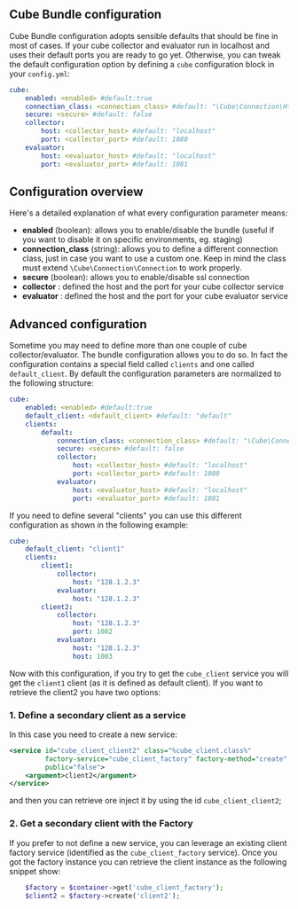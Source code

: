 Cube Bundle configuration
-------------------------
Cube Bundle configuration adopts sensible defaults that should be fine in most of cases.
If your cube collector and evaluator run in localhost and uses their default ports you are ready to go yet.
Otherwise, you can tweak the default configuration option by defining a `cube` configuration block in your `config.yml`:

```yaml
cube:
    enabled: <enabled> #default:true
    connection_class: <connection_class> #default: "\Cube\Connection\HttpConnection"
    secure: <secure> #default: false
    collector:
        host: <collector_host> #default: "localhost"
        port: <collector_port> #default: 1080
    evaluator:
        host: <evaluator_host> #default: "localhost"
        port: <evaluator_port> #default: 1081
```


## Configuration overview
Here's a detailed explanation of what every configuration parameter means:

- **enabled** (boolean): allows you to enable/disable the bundle (useful if you want to disable it on specific environments, eg. staging)
- **connection_class** (string): allows you to define a different connection class, just in case you want to use a custom one.
  Keep in mind the class must extend `\Cube\Connection\Connection` to work properly.
- **secure** (boolean): allows you to enable/disable ssl connection
- **collector** : defined the host and the port for your cube collector service
- **evaluator** : defined the host and the port for your cube evaluator service


## Advanced configuration
Sometime you may need to define more than one couple of cube collector/evaluator. The bundle configuration allows you to do so.
In fact the configuration contains a special field called `clients` and one called `default_client`. By default the
configuration parameters are normalized to the following structure:

```yaml
cube:
    enabled: <enabled> #default:true
    default_client: <default_client> #default: "default"
    clients:
        default:
            connection_class: <connection_class> #default: "\Cube\Connection\HttpConnection"
            secure: <secure> #default: false
            collector:
                host: <collector_host> #default: "localhost"
                port: <collector_port> #default: 1080
            evaluator:
                host: <evaluator_host> #default: "localhost"
                port: <evaluator_port> #default: 1081
```

If you need to define several "clients" you can use this different configuration as shown in the following example:

```yaml
cube:
    default_client: "client1"
    clients:
        client1:
            collector:
                host: "128.1.2.3"
            evaluator:
                host: "128.1.2.3"
        client2:
            collector:
                host: "128.1.2.3"
                port: 1082
            evaluator:
                host: "128.1.2.3"
                host: 1083
```

Now with this configuration, if you try to get the `cube_client` service you will get the `client1` client (as it is defined as default client).
If you want to retrieve the client2 you have two options:

### 1. Define a secondary client as a service

In this case you need to create a new service:

```xml
<service id="cube_client_client2" class="%cube_client.class%"
         factory-service="cube_client_factory" factory-method="create"
         public="false">
    <argument>client2</argument>
</service>
```

and then you can retrieve ore inject it by using the id `cube_client_client2`;

### 2. Get a secondary client with the Factory

If you prefer to not define a new service, you can leverage an existing client factory service (identified as the `cube_client_factory` service).
Once you got the factory instance you can retrieve the client instance as the following snippet show:

```php
    $factory = $container->get('cube_client_factory');
    $client2 = $factory->create('client2');
```